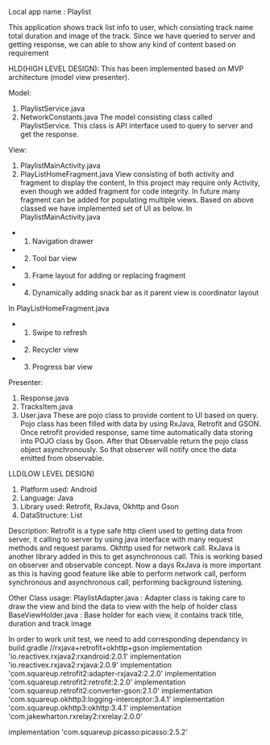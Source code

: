 Local app name : Playlist

This application shows track list info to user, which consisting track name total duration and image of the track.
Since we have queried to server and getting response, we can able to show any kind of content based on requirement

HLD(HIGH LEVEL DESIGN):
This has been implemented based on MVP architecture (model view presenter). 

Model:
1. PlaylistService.java
2. NetworkConstants.java
The model consisting class called PlaylistService.
This class is API interface used to query to server and get the response.

View:
1. PlaylistMainActivity.java
2. PlayListHomeFragment.java
View consisting of both activity and fragment to display the content, In this project may require only Activity,
even though we added fragment for code integrity. In future many fragment can be added for populating multiple views.
Based on above classed we have implemented set of UI as below.
In PlaylistMainActivity.java
 * 1. Navigation drawer
 * 2. Tool bar view
 * 3. Frame layout for adding or replacing fragment
 * 4. Dynamically adding snack bar as it parent view is coordinator layout
 
In PlayListHomeFragment.java
 * 1. Swipe to refresh
 * 2. Recycler view
 * 3. Progress bar view 
 

Presenter:
1. Response.java
2. TracksItem.java
3. User.java
These are pojo class to provide content to UI based on query. Pojo class has been filled with data by using 
RxJava, Retrofit and GSON. Once retrofit provided response, same time automatically data storing into POJO class by Gson. 
After that Observable return the pojo class object asynchronously. So that observer will notify once the 
data emitted from observable.


LLD(LOW LEVEL DESIGN)
1. Platform used:
Android 
2. Language: 
Java
3. Library used:
Retrofit, RxJava, Okhttp and Gson 
4. DataStructure: 
List


Description:
Retrofit is a type safe http client used to getting data from server, it calling to server by using 
java interface with many request methods and request params. Okhttp used for network call. 
RxJava is another library added in this to get asynchronous call. This is working based on 
observer and observable concept. Now a days RxJava is more important as this is having good 
feature like able to perform network call, perform synchronous and asynchronous call, performing background listening.

Other Class usage:
PlaylistAdapter.java : Adapter class is taking care to draw the view and bind the data to view with the
help of holder class
BaseViewHolder.java : Base holder for each view, it contains track title, duration and track image

In order to work unit test, we need to add corresponding dependancy in build.gradle
//rxjava+retrofit+okhttp+gson
implementation 'io.reactivex.rxjava2:rxandroid:2.0.1'
implementation 'io.reactivex.rxjava2:rxjava:2.0.9'
implementation 'com.squareup.retrofit2:adapter-rxjava2:2.2.0'
implementation 'com.squareup.retrofit2:retrofit:2.2.0'
implementation 'com.squareup.retrofit2:converter-gson:2.1.0'
implementation 'com.squareup.okhttp3:logging-interceptor:3.4.1'
implementation 'com.squareup.okhttp3:okhttp:3.4.1'
implementation 'com.jakewharton.rxrelay2:rxrelay:2.0.0'

implementation 'com.squareup.picasso:picasso:2.5.2'



